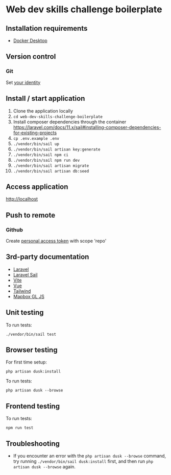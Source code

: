 # Web dev skills challenge boilerplate

## Installation requirements
- [Docker Desktop](https://www.docker.com/products/docker-desktop)

## Version control

### Git
Set [your identity](https://git-scm.com/book/en/v2/Getting-Started-First-Time-Git-Setup)

## Install / start application
1) Clone the application locally
2) `cd web-dev-skills-challenge-boilerplate`
3) Install composer dependencies through the container https://laravel.com/docs/11.x/sail#installing-composer-dependencies-for-existing-projects
4) `cp .env.example .env`
5) `./vendor/bin/sail up`
6) `./vendor/bin/sail artisan key:generate`
7) `./vendor/bin/sail npm ci`
8) `./vendor/bin/sail npm run dev`
9) `./vendor/bin/sail artisan migrate`
10) `./vendor/bin/sail artisan db:seed`

## Access application
[http://localhost](http://localhost)

## Push to remote

### Github
Create [personal access token](https://docs.github.com/en/github/authenticating-to-github/creating-a-personal-access-token) with scope 'repo'

## 3rd-party documentation
- [Laravel](https://laravel.com/docs/11.x)
- [Laravel Sail](https://laravel.com/docs/11.x/sail)
- [Vite](https://laravel.com/docs/11.x/vite#main-content)
- [Vue](https://v3.vuejs.org/guide/introduction.html)
- [Tailwind](https://tailwindcss.com/docs)
- [Mapbox GL JS](https://docs.mapbox.com/mapbox-gl-js/api/)

## Unit testing
To run tests:
```
./vendor/bin/sail test
```

## Browser testing
For first time setup:
```
php artisan dusk:install
```

To run tests:
```
php artisan dusk --browse
```

## Frontend testing
To run tests:
```
npm run test
```

## Troubleshooting
- If you encounter an error with the `php artisan dusk --browse` command, try running `./vendor/bin/sail dusk:install` first, and then run `php artisan dusk --browse` again.
